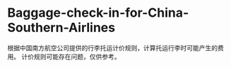 # Baggage-check-in-for-China-Southern-Airlines
根据中国南方航空公司提供的行李托运计价规则，计算托运行李时可能产生的费用。
计价规则可能存在问题，仅供参考。
